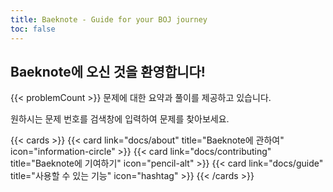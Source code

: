```yaml
---
title: Baeknote - Guide for your BOJ journey
toc: false
---
```


## Baeknote에 오신 것을 환영합니다!

{{< problemCount >}} 문제에 대한 요약과 풀이를 제공하고 있습니다.

원하시는 문제 번호를 검색창에 입력하여 문제를 찾아보세요.

{{< cards >}}
  {{< card link="docs/about" title="Baeknote에 관하여" icon="information-circle" >}}
  {{< card link="docs/contributing" title="Baeknote에 기여하기" icon="pencil-alt" >}}
  {{< card link="docs/guide" title="사용할 수 있는 기능" icon="hashtag" >}}
{{< /cards >}}